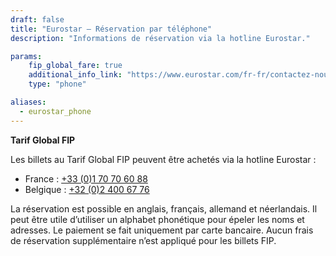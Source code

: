 ```yaml
---
draft: false
title: "Eurostar – Réservation par téléphone"
description: "Informations de réservation via la hotline Eurostar."

params:
    fip_global_fare: true
    additional_info_link: "https://www.eurostar.com/fr-fr/contactez-nous/coordonnees-de-contact"
    type: "phone"

aliases:
  - eurostar_phone
---
```


**Tarif Global FIP**

Les billets au Tarif Global FIP peuvent être achetés via la hotline Eurostar :

- France : [+33 (0)1 70 70 60 88](tel:+33170706088)
- Belgique : [+32 (0)2 400 67 76](tel:+3224006776)

La réservation est possible en anglais, français, allemand et néerlandais. Il peut être utile d’utiliser un alphabet phonétique pour épeler les noms et adresses. Le paiement se fait uniquement par carte bancaire. Aucun frais de réservation supplémentaire n’est appliqué pour les billets FIP.
